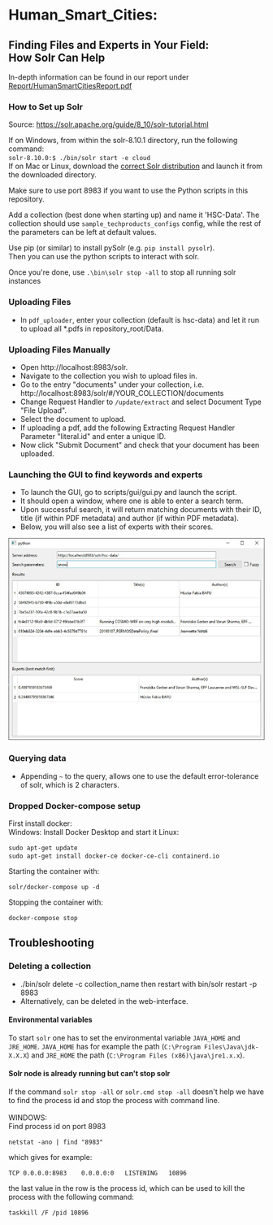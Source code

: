 # Human_Smart_Cities: 

## Finding Files and Experts in Your Field: <br> How Solr Can Help

In-depth information can be found in our report under [Report/HumanSmartCitiesReport.pdf](./Report/HumanSmartCitiesReport.pdf)

### How to Set up Solr
Source: https://solr.apache.org/guide/8_10/solr-tutorial.html

If on Windows, from within the solr-8.10.1 directory, run the following command:  
`solr-8.10.0:$ ./bin/solr start -e cloud`  
If on Mac or Linux, download the [correct Solr distribution](https://solr.apache.org/downloads.html) and launch it from the downloaded directory.

Make sure to use port 8983 if you want to use the Python scripts in this repository.

Add a collection (best done when starting up) and name it 'HSC-Data'. 
The collection should use `sample_techproducts_configs` config, 
while the rest of the parameters can be left at default values.

Use pip (or similar) to install pySolr (e.g. `pip install pysolr`).  
Then you can use the python scripts to interact with solr. 

Once you're done, use `.\bin\solr stop -all` to stop all running solr instances

### Uploading Files
- In `pdf_uploader`, enter your collection (default is hsc-data) and let it run to upload all *.pdfs in repository_root/Data.

### Uploading Files Manually
- Open http://localhost:8983/solr.
- Navigate to the collection you wish to upload files in.
- Go to the entry "documents" under your collection, i.e. http://localhost:8983/solr/#/YOUR_COLLECTION/documents
- Change Request Handler to `/update/extract` and select Document Type "File Upload".
- Select the document to upload.
- If uploading a pdf, add the following Extracting Request Handler Parameter "literal.id" and enter a unique ID.
- Now click "Submit Document" and check that your document has been uploaded. 

### Launching the GUI to find keywords and experts
- To launch the GUI, go to scripts/gui/gui.py and launch the script.
- It should open a window, where one is able to enter a search term.
- Upon successful search, it will return matching documents with their ID, title (if within PDF metadata) and author (if within PDF metadata).
- Below, you will also see a list of experts with their scores.

![](Report/figs/GUI.png)

### Querying data
- Appending `~` to the query, allows one to use the default error-tolerance of solr, which is 2 characters.

### Dropped Docker-compose setup
First install docker: <br/>
Windows: Install Docker Desktop and start it
Linux: 
```
sudo apt-get update
sudo apt-get install docker-ce docker-ce-cli containerd.io
```
Starting the container with:
```
solr/docker-compose up -d
```
Stopping the container with:
```
docker-compose stop
```

## Troubleshooting

### Deleting a collection
- ./bin/solr delete -c collection_name then restart with bin/solr restart -p 8983
- Alternatively, can be deleted in the web-interface.

#### Environmental variables
To start `solr` one has to set the environmental variable `JAVA_HOME` and `JRE_HOME`.
`JAVA_HOME` has for example the path (`C:\Program Files\Java\jdk-X.X.X`) and `JRE_HOME` the path (`C:\Program Files (x86)\java\jre1.x.x`).

#### Solr node is already running but can't stop solr
If the command `solr stop -all` or `solr.cmd stop -all` doesn't help we have to find the process id and stop the process with command line.<br /><br />
WINDOWS:<br />
Find process id on port 8983
```
netstat -ano | find "8983"
```
which gives for example:<br />
```
TCP 0.0.0.0:8983    0.0.0.0:0   LISTENING   10896
```
the last value in the row is the process id, which can be used to kill the process with the following command:
```
taskkill /F /pid 10896
```
